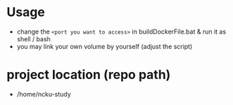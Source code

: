 # Usage 
- change the ```<port you want to access>``` in buildDockerFile.bat & run it as shell / bash
- you may link your own volume by yourself (adjust the script)


# project location (repo path)
- /home/ncku-study

